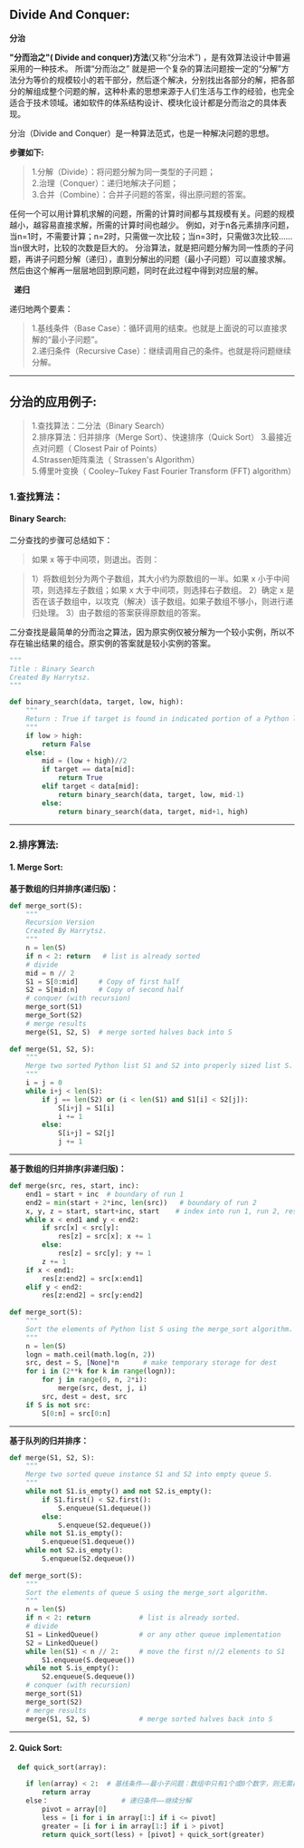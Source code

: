 ## Divide And Conquer:

**分治**

**"分而治之"( Divide and conquer)方法**(又称“分治术”) ，是有效算法设计中普遍采用的一种技术。
所谓“分而治之” 就是把一个复杂的算法问题按一定的“分解”方法分为等价的规模较小的若干部分，然后逐个解决，分别找出各部分的解，把各部分的解组成整个问题的解，这种朴素的思想来源于人们生活与工作的经验，也完全适合于技术领域。诸如软件的体系结构设计、模块化设计都是分而治之的具体表现。

分治（Divide and Conquer）是一种算法范式，也是一种解决问题的思想。

**步骤如下:**

> 1.分解（Divide）：将问题分解为同一类型的子问题；    
> 2.治理（Conquer）：递归地解决子问题；     
> 3.合并（Combine）：合并子问题的答案，得出原问题的答案。    

任何一个可以用计算机求解的问题，所需的计算时间都与其规模有关。问题的规模越小，越容易直接求解，所需的计算时间也越少。
例如，对于n各元素排序问题，当n=1时，不需要计算；n=2时，只需做一次比较；当n=3时，只需做3次比较……当n很大时，比较的次数是巨大的。
分治算法，就是把问题分解为同一性质的子问题，再讲子问题分解（递归），直到分解出的问题（最小子问题）可以直接求解。然后由这个解再一层层地回到原问题，同时在此过程中得到对应层的解。

 
**递归**

递归地两个要素：   
> 1.基线条件（Base Case）：循环调用的结束。也就是上面说的可以直接求解的“最小子问题”。     
> 2.递归条件（Recursive Case）：继续调用自己的条件。也就是将问题继续分解。

------------

## 分治的应用例子:

> 1.查找算法：二分法（Binary Search）      
> 2.排序算法：归并排序（Merge Sort）、快速排序（Quick Sort）
> 3.最接近点对问题（ Closest Pair of Points）     
> 4.Strassen矩阵乘法（ Strassen's Algorithm）    
> 5.傅里叶变换（ Cooley–Tukey Fast Fourier Transform (FFT) algorithm）     

### 1.查找算法：

#### Binary Search:

二分查找的步骤可总结如下：

> 如果 x 等于中间项，则退出。否则：

> 1）将数组划分为两个子数组，其大小约为原数组的一半。如果 x 小于中间项，则选择左子数组；如果 x 大于中间项，则选择右子数组。
> 2）确定 x 是否在该子数组中，以攻克（解决）该子数组。如果子数组不够小，则进行递归处理。
> 3）由子数组的答案获得原数组的答案。

二分查找是最简单的分而治之算法，因为原实例仅被分解为一个较小实例，所以不存在输出结果的组合。原实例的答案就是较小实例的答案。

```python
"""
Title : Binary Search
Created By Harrytsz.
"""

def binary_search(data, target, low, high):
    """
    Return : True if target is found in indicated portion of a Python list.
    """
    if low > high:
        return False
    else:
        mid = (low + high)//2
        if target == data[mid]:
            return True
        elif target < data[mid]:
            return binary_search(data, target, low, mid-1)
        else:
            return binary_search(data, target, mid+1, high)
```

--------

### 2.排序算法:

#### 1. Merge Sort:

**基于数组的归并排序(递归版)：**
```python
def merge_sort(S):
    """
    Recursion Version
    Created By Harrytsz.
    """
    n = len(S)
    if n < 2: return   # list is already sorted
    # divide
    mid = n // 2
    S1 = S[0:mid]     # Copy of first half
    S2 = S[mid:n]     # Copy of second half
    # conquer (with recursion)
    merge_sort(S1)
    merge_Sort(S2)
    # merge results
    merge(S1, S2, S)  # merge sorted halves back into S
    
def merge(S1, S2, S):
    """
    Merge two sorted Python list S1 and S2 into properly sized list S.
    """
    i = j = 0
    while i+j < len(S):
        if j == len(S2) or (i < len(S1) and S1[i] < S2[j]):
            S[i+j] = S1[i]
            i += 1
        else:
            S[i+j] = S2[j]
            j += 1
```
------------

**基于数组的归并排序(非递归版)：**

```python
def merge(src, res, start, inc):
    end1 = start + inc  # boundary of run 1
    end2 = min(start + 2*inc, len(src))   # boundary of run 2
    x, y, z = start, start+inc, start    # index into run 1, run 2, result
    while x < end1 and y < end2:
        if src[x] < src[y]:
            res[z] = src[x]; x += 1
        else:
            res[z] = src[y]; y += 1
        z += 1
    if x < end1:
        res[z:end2] = src[x:end1]
    elif y < end2:
        res[z:end2] = src[y:end2]
        
def merge_sort(S):
    """
    Sort the elements of Python list S using the merge_sort algorithm.
    """
    n = len(S)
    logn = math.ceil(math.log(n, 2))
    src, dest = S, [None]*n      # make temporary storage for dest
    for i in (2**k for k in range(logn)):
        for j in range(0, n, 2*i):
            merge(src, dest, j, i)
        src, dest = dest, src
    if S is not src:
        S[0:n] = src[0:n]
```

------------


**基于队列的归并排序：**

```python
def merge(S1, S2, S):
    """
    Merge two sorted queue instance S1 and S2 into empty queue S.
    """
    while not S1.is_empty() and not S2.is_empty():
        if S1.first() < S2.first():
            S.enqueue(S1.dequeue())
        else:
            S.enqueue(S2.dequeue())
    while not S1.is_empty():
        S.enqueue(S1.dequeue())
    while not S2.is_empty():
        S.enqueue(S2.dequeue())
        
def merge_sort(S):
    """
    Sort the elements of queue S using the merge_sort algorithm.
    """
    n = len(S)
    if n < 2: return            # list is already sorted.
    # divide 
    S1 = LinkedQueue()          # or any other queue implementation
    S2 = LinkedQueue()  
    while len(S1) < n // 2:     # move the first n//2 elements to S1
        S1.enqueue(S.dequeue())
    while not S.is_empty():
        S2.enqueue(S.dequeue())
    # conquer (with recursion)
    merge_sort(S1)
    merge_sort(S2)
    # merge results
    merge(S1, S2, S)            # merge sorted halves back into S
```

-------

#### 2. Quick Sort:

```python
  def quick_sort(array):
 
    if len(array) < 2:  # 基线条件——最小子问题：数组中只有1个或0个数字，则无需再排序
        return array
    else：                  # 递归条件——继续分解
        pivot = array[0]
        less = [i for i in array[1:] if i <= pivot]
        greater = [i for i in array[1:] if i > pivot]
        return quick_sort(less) + [pivot] + quick_sort(greater)
```
